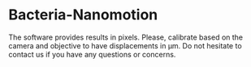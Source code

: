 # Bacteria-Nanomotion
The software provides results in pixels. Please, calibrate based on the camera and objective to have displacements in µm.
Do not hesitate to contact us if you have any questions or concerns.
